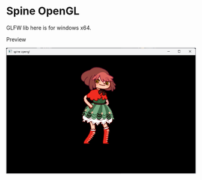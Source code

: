 # Spine OpenGL

GLFW lib here is for windows x64.

Preview

![preview](./doc/Snipaste_2025-03-20_15-06-20.png)